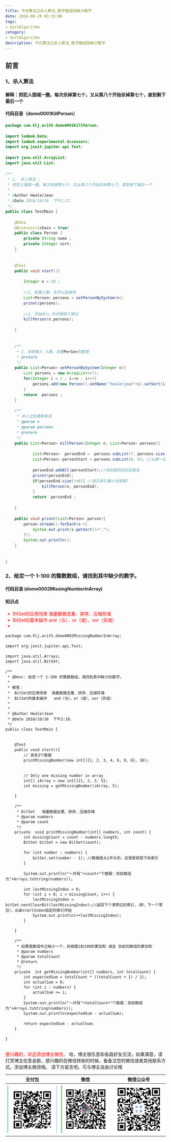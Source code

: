 ```yaml
---
title: 今日算法之杀人算法_数字数组找缺少数字
date: 2018-08-20 03:33:00
tags: 
- SortAlgorithm
category: 
- SortAlgorithm
description: 今日算法之杀人算法_数字数组找缺少数字
---
```

<!-- image url 
https://raw.githubusercontent.com/HealerJean/HealerJean.github.io/master/blogImages
　　首行缩进
<font color="red">  </font>
-->

## 前言


### 1、杀人算法<br/>

#### 解释：把犯人围城一圈，每次杀掉第七个，又从第八个开始杀掉第七个，直到剩下最后一个

#### 代码目录（domo0001KillPerson）



```java
package com.hlj.arith.domo0001KillPerson;

import lombok.Data;
import lombok.experimental.Accessors;
import org.junit.jupiter.api.Test;

import java.util.ArrayList;
import java.util.List;

/**
 * 1、 杀人算法 :
 * 把犯人围城一圈，每次杀掉第七个，又从第八个开始杀掉第七个，直到剩下最后一个
 *
 * @Author HealerJean
 * @Date 2018/10/10  下午1:37.
 */
public class TestMain {

    @Data
    @Accessors(chain = true)
    public class Person {
        private String name ;
        private Integer sort;
    }


    @Test
    public void start(){

        Integer n = 20 ;

        //1、配置人数，名字以及顺序
        List<Person> persons = setPersonBySystem(n);
        prinnt(persons);

        //2、开始杀人,中间使用了递归
        killPerson(n,persons);

    }


    /**
     * 1、系统输入 人数，设置PerSon的数据
     * @return
     */
    public List<Person> setPersonBySystem(Integer n){
        List persons = new ArrayList<>();
        for(Integer i = 1 ; i<=n ; i++){
            persons.add(new Person().setName("healerjean"+i).setSort(i));
        }
        return  persons ;
    }

    /**
     * 杀人之后重新排序
     * @param n
     * @param persons
     * @return
     */
    public List<Person> killPerson(Integer n, List<Person> persons){

            List<Person>  personEnd =  persons.subList(7, persons.size()); //从第8为开始取数据
            List<Person> personStart = persons.subList(0, 6); //从第一位开始取数据

            personEnd.addAll(personStart);//将前面的加到后面去
            prinnt(personEnd);
            if(personEnd.size()>6){ //表示索引最小也得是7
                killPerson(n, personEnd);
            }
            return  personEnd ;

    }

    public void prinnt(List<Person> person){
        person.stream().forEach(s->{
            System.out.print(s.getSort()+",");
        });
        System.out.println();
    }


}


```



### 2、给定一个 1-100 的整数数组，请找到其中缺少的数字。

#### 代码目录 (domo0002MissingNumberInArray)

#### 知识点
<font color="red">
  
 *  BitSet的应用场景  海量数据去重、排序、压缩存储
 *  BitSet的基本操作   and（与）、or（或）、xor（异或）
 *  
</font>


```
package com.hlj.arith.domo0002MissingNumberInArray;

import org.junit.jupiter.api.Test;

import java.util.Arrays;
import java.util.BitSet;

/**
 * @Desc: 给定一个 1-100 的整数数组，请找到其中缺少的数字。
 *
 * 解答：
 *  BitSet的应用场景  海量数据去重、排序、压缩存储
 *  BitSet的基本操作   and（与）、or（或）、xor（异或）
 *
 *
 * @Author HealerJean
 * @Date 2018/10/10  下午2:18.
 */
public class TestMain {


    @Test
    public void start(){
        // 丢失3个数据
        printMissingNumber(new int[]{1, 2, 3, 4, 6, 9, 8}, 10);


        // Only one missing number in array
        int[] iArray = new int[]{1, 2, 3, 5};
        int missing = getMissingNumber(iArray, 5);

    }

    /**
     * BitSet   海量数据去重、排序、压缩存储
     * @param numbers
     * @param count
     */
    private  void printMissingNumber(int[] numbers, int count) {
        int missingCount = count - numbers.length;
        BitSet bitSet = new BitSet(count);

        for (int number : numbers) {
            bitSet.set(number - 1); //数据是从1开头的，这里是获取下标索引
        }

        System.out.println("一共有"+count+"个数据：目前数组为"+Arrays.toString(numbers));

        int lastMissingIndex = 0;
        for (int i = 0; i < missingCount; i++) {
            lastMissingIndex = bitSet.nextClearBit(lastMissingIndex);//返回下个清零位的索引，（即，下一个零位），从由startIndex指定的索引开始
            System.out.println(++lastMissingIndex);
        }

    }

    /**
     * 如果是数组中之缺少一个，则根据1到100的累加和 减去 目前的数组的累加和
     * @param numbers
     * @param totalCount
     * @return
     */
    private  int getMissingNumber(int[] numbers, int totalCount) {
        int expectedSum = totalCount * ((totalCount + 1) / 2);
        int actualSum = 0;
        for (int i : numbers) {
            actualSum += i;
        }
        System.out.println("一共有"+totalCount+"个数据：目前数组为"+Arrays.toString(numbers));
        System.out.println(expectedSum - actualSum);

        return expectedSum - actualSum;
    }

}


```






<font color="red"> 感兴趣的，欢迎添加博主微信， </font>哈，博主很乐意和各路好友交流，如果满意，请打赏博主任意金额，感兴趣的在微信转账的时候，备备注您的微信或者其他联系方式。添加博主微信哦。
请下方留言吧。可与博主自由讨论哦

|支付包 | 微信|微信公众号|
|:-------:|:-------:|:------:|
|![支付宝](https://raw.githubusercontent.com/HealerJean/HealerJean.github.io/master/assets/img/tctip/alpay.jpg) | ![微信](https://raw.githubusercontent.com/HealerJean/HealerJean.github.io/master/assets/img/tctip/weixin.jpg)|![微信公众号](https://raw.githubusercontent.com/HealerJean/HealerJean.github.io/master/assets/img/my/qrcode_for_gh_a23c07a2da9e_258.jpg)|




<!-- Gitalk 评论 start  -->

<link rel="stylesheet" href="https://unpkg.com/gitalk/dist/gitalk.css">
<script src="https://unpkg.com/gitalk@latest/dist/gitalk.min.js"></script> 
<div id="gitalk-container"></div>    
 <script type="text/javascript">
    var gitalk = new Gitalk({
		clientID: `1d164cd85549874d0e3a`,
		clientSecret: `527c3d223d1e6608953e835b547061037d140355`,
		repo: `HealerJean.github.io`,
		owner: 'HealerJean',
		admin: ['HealerJean'],
		id: 'Ea2KzLcoqgVsPlM4',
    });
    gitalk.render('gitalk-container');
</script> 

<!-- Gitalk end -->

